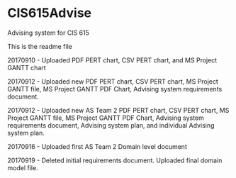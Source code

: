 # CIS615Advise
Advising system for CIS 615

This is the readme file

20170910 - Uploaded PDF PERT chart, CSV PERT chart, and MS Project GANTT chart

20170912 - Uploaded new PDF PERT chart, CSV PERT chart, MS Project GANTT file, MS Project GANTT PDF Chart, Advising system requirements document.

20170912 - Uploaded new AS Team 2 PDF PERT chart, CSV PERT chart, MS Project GANTT file, MS Project GANTT PDF Chart, Advising system requirements document, Advising system plan, and individual Advising system plan.

20170916 - Uploaded first AS Team 2 Domain level document

20170919 - Deleted initial requirements document.  Uploaded final domain model file.
